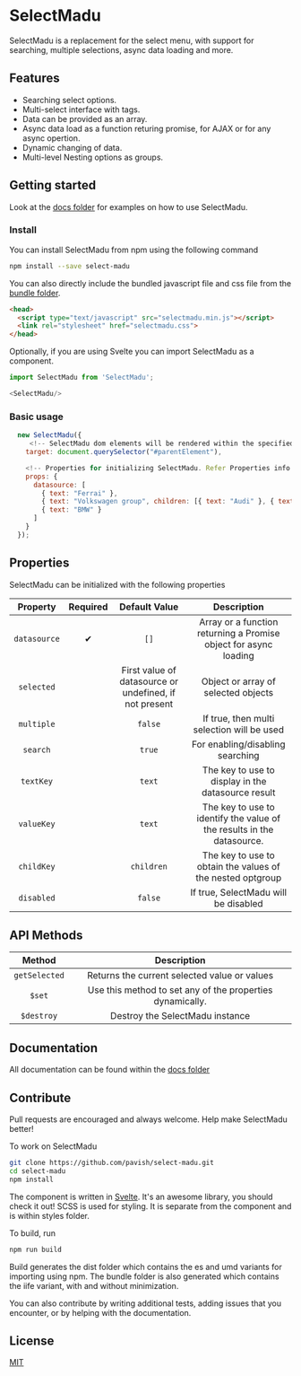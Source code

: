 # SelectMadu
SelectMadu is a replacement for the select menu, with support for searching, multiple selections, async data loading and more.

## Features
* Searching select options.
* Multi-select interface with tags.
* Data can be provided as an array.
* Async data load as a function returing promise, for AJAX or for any async opertion.
* Dynamic changing of data.
* Multi-level Nesting options as groups.

## Getting started
Look at the [docs folder][docs-folder-url] for examples on how to use SelectMadu.

### Install
You can install SelectMadu from npm using the following command

```bash
npm install --save select-madu
```


You can also directly include the bundled javascript file and css file from the [bundle folder][bundle-folder-url].

```html
<head>
  <script type="text/javascript" src="selectmadu.min.js"></script>
  <link rel="stylesheet" href="selectmadu.css">
</head>
```


Optionally, if you are using Svelte you can import SelectMadu as a component.

```javascript
import SelectMadu from 'SelectMadu';

<SelectMadu/>
```


### Basic usage
```javascript
  new SelectMadu({
     <!-- SelectMadu dom elements will be rendered within the specified parent element in target. -->
    target: document.querySelector("#parentElement"),

    <!-- Properties for initializing SelectMadu. Refer Properties info below. -->
    props: {
      datasource: [
        { text: "Ferrai" }, 
        { text: "Volkswagen group", children: [{ text: "Audi" }, { text: "Lamborghini" } ] },
        { text: "BMW" }
      ]
    }
  });
```

## Properties
SelectMadu can be initialized with the following properties

|      Property      | Required | Default Value |                            Description                            |
| :----------------: | :------: | :-----------------------: | :-------------------------------------------------------------------: |
|    `datasource`    |     ✔    |            `[]`           |  Array or a function returning a Promise object for async loading     |
|     `selected`     |          | First value of datasource or undefined, if not present | Object or array of selected objects |
|     `multiple`     |          |           `false`         |  If true, then multi selection will be used |
|     `search`       |          |           `true`          |  For enabling/disabling searching |
|     `textKey`      |          |           `text`          |  The key to use to display in the datasource result |
|     `valueKey`     |          |           `text`          |  The key to use to identify the value of the results in the datasource. |
|     `childKey`     |          |         `children`        |  The key to use to obtain the values of the nested optgroup |
|     `disabled`     |          |           `false`         |  If true, SelectMadu will be disabled |

## API Methods

|      Method        |                       Description                       |
| :----------------: | :-----------------------------------------------------: |
|    `getSelected`   |  Returns the current selected value or values           |
|    `$set`          |  Use this method to set any of the properties dynamically.     |
|    `$destroy`      |  Destroy the SelectMadu instance   |

## Documentation
All documentation can be found within the [docs folder][docs-folder-url]

## Contribute
Pull requests are encouraged and always welcome. Help make SelectMadu better!

To work on SelectMadu
```bash
git clone https://github.com/pavish/select-madu.git
cd select-madu
npm install
```
The component is written in [Svelte][svelte-url]. It's an awesome library, you should check it out!
SCSS is used for styling. It is separate from the component and is within styles folder.  

To build, run
```bash
npm run build
```

Build generates the dist folder which contains the es and umd variants for importing using npm.
The bundle folder is also generated which contains the iife variant, with and without minimization.

You can also contribute by writing additional tests, adding issues that you encounter, or by helping with the documentation.

## License
[MIT](LICENSE)

[bundle-folder-url]: https://github.com/pavish/select-madu/tree/master/bundle
[docs-folder-url]: https://github.com/pavish/select-madu/tree/master/docs
[svelte-url]: https://svelte.dev/